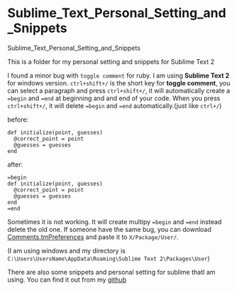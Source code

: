Sublime_Text_Personal_Setting_and_Snippets
==========================================

Sublime_Text_Personal_Setting_and_Snippets

This is a folder for my personal setting and snippets for Sublime Text 2

I found a minor bug with `toggle comment` for ruby. I am using **Sublime Text 2** for windows version. 
`ctrl+shift+/` is the short key for **toggle comment**, you can select a paragraph and press `ctrl+shift+/`, it will automatically create a `=begin` and `=end` at beginning and and end of your code. When you press `ctrl+shift+/`, it will delete `=begin` and `=end` automatically.(just like  `ctrl+/`)

before:

    def initialize(point, guesses)
      @correct_point = point
      @guesses = guesses
    end

after:     

    =begin
    def initialize(point, guesses)
      @correct_point = point
      @guesses = guesses
    end
    =end


Sometimes it is not working. It will create multipy  `=begin` and `=end` instead delete the old one. If someone have the same bug, you can download [Comments.tmPreferences](https://github.com/duqcyxwd/Sublime_Text_Personal_Setting_and_Snippets/blob/master/Ruby/Comments.tmPreferences) and paste it to `X/Package/User/`. 

(I am using windows and my directory is `C:\Users\UsersName\AppData\Roaming\Sublime Text 2\Packages\User`)

There are also some snippets and personal setting for sublime thatI am using. You can find it out from my [github](https://github.com/duqcyxwd/Sublime_Text_Personal_Setting_and_Snippets)
